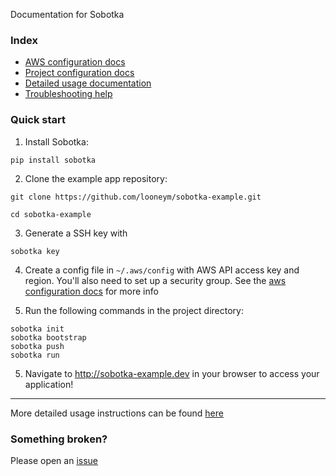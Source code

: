 Documentation for Sobotka

### Index

- [AWS configuration docs](https://github.com/looneym/sobotka/blob/master/docs/aws_configuration.md)
- [Project configuration docs](https://github.com/looneym/sobotka/blob/master/docs/project_configuration.md)
- [Detailed usage documentation](https://github.com/looneym/sobotka/blob/master/docs/usage.md)
- [Troubleshooting help](https://github.com/looneym/sobotka/blob/master/docs/troubleshooting.md)

### Quick start

1. Install Sobotka:

`pip install sobotka`

2. Clone the example app repository:

`git clone https://github.com/looneym/sobotka-example.git`

`cd sobotka-example`

3. Generate a SSH key with 

`sobotka key`

4. Create a config file in `~/.aws/config` with AWS API access key and region. You'll also need to set up a security group. See the [aws configuration docs](https://github.com/looneym/sobotka/blob/master/docs/aws_configuration.md) for more info

5. Run the following commands in the project directory:

```
sobotka init
sobotka bootstrap
sobotka push
sobotka run
```

5. Navigate to http://sobotka-example.dev in your browser to access your application! 


****

More detailed usage instructions can be found [here](https://github.com/looneym/sobotka/blob/master/docs/usage.md)


### Something broken?

Please open an [issue](https://github.com/looneym/sobotka/issues)